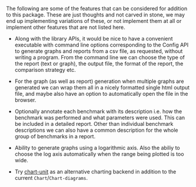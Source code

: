 The following are some of the features that can be considered for addition to
this package. These are just thoughts and not carved in stone, we may end up
implementing variations of these, or not implement them at all or implement
other features that are not listed here.

* Along with the library APIs, it would be nice to have a convenient executable
  with command line options corresponding to the Config API to generate
  graphs and reports from a csv file, as requested, without writing a program.
  From the command line we can choose the type of the report (text or graph),
  the output file, the format of the report, the comparison strategy etc.

* For the graph (as well as report) generation when multiple graphs are
  generated we can wrap them all in a nicely formatted single html output file,
  and maybe also have an option to automatically open the file in the browser.

* Optionally annotate each benchmark with its description i.e. how the
  benchmark was performed and what parameters were used. This can be included
  in a detailed report. Other than individual benchmark descriptions we can
  also have a common description for the whole group of benchmarks in a report.

* Ability to generate graphs using a logarithmic axis. Also the abiliy to
  choose the log axis automatically when the range being plotted is too wide.

* Try [chart-unit](https://hackage.haskell.org/package/chart-unit) as an
  alternative charting backend in addition to the current
  `Chart`/`Chart-diagrams`.
